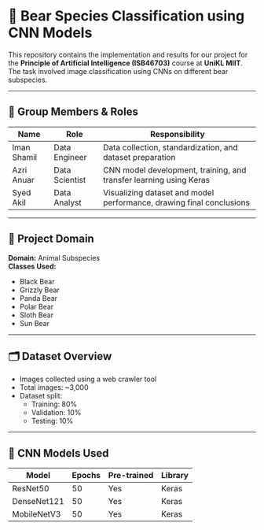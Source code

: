 # 🐻 Bear Species Classification using CNN Models

This repository contains the implementation and results for our project for the **Principle of Artificial Intelligence (ISB46703)** course at **UniKL MIIT**. The task involved image classification using CNNs on different bear subspecies.

---

## 👥 Group Members & Roles

| Name            | Role           | Responsibility                                                                 |
|-----------------|----------------|----------------------------------------------------------------------------------|
| Iman Shamil   | Data Engineer  | Data collection, standardization, and dataset preparation                        |
| Azri Anuar    | Data Scientist | CNN model development, training, and transfer learning using Keras               |
| Syed Akil     | Data Analyst   | Visualizing dataset and model performance, drawing final conclusions             |

---

## 🌱 Project Domain
**Domain:** Animal Subspecies  
**Classes Used:**
- Black Bear  
- Grizzly Bear  
- Panda Bear  
- Polar Bear  
- Sloth Bear  
- Sun Bear  

---

## 🗂 Dataset Overview

- Images collected using a web crawler tool
- Total images: ~3,000
- Dataset split:
  - Training: 80%
  - Validation: 10%
  - Testing: 10%

---

## 🧠 CNN Models Used

| Model         | Epochs | Pre-trained | Library |
|---------------|--------|-------------|---------|
| ResNet50      | 50     | Yes         | Keras   |
| DenseNet121   | 50     | Yes         | Keras   |
| MobileNetV3   | 50     | Yes         | Keras   |


